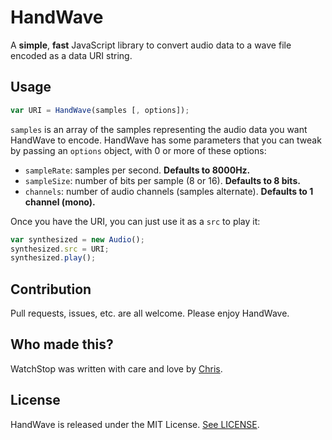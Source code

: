 HandWave
========

A **simple**, **fast** JavaScript library to convert audio data to a wave file encoded as a data URI string.

## Usage

```javascript
var URI = HandWave(samples [, options]);
```

`samples` is an array of the samples representing the audio data you want HandWave to encode. HandWave has some parameters that you can tweak by passing an `options` object, with 0 or more of these options:

* `sampleRate`: samples per second. **Defaults to 8000Hz.**
* `sampleSize`: number of bits per sample (8 or 16). **Defaults to 8 bits.**
* `channels`: number of audio channels (samples alternate). **Defaults to 1 channel (mono).**

Once you have the URI, you can just use it as a `src` to play it:

```javascript
var synthesized = new Audio();
synthesized.src = URI;
synthesized.play();
```

## Contribution

Pull requests, issues, etc. are all welcome. Please enjoy HandWave.

## Who made this?

WatchStop was written with care and love by [Chris](https://chrismatic.io/).

## License

HandWave is released under the MIT License. [See LICENSE](LICENSE).
